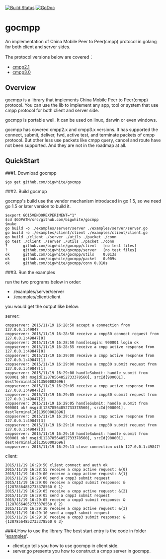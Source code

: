 [![Build Status](https://travis-ci.org/bigwhite/gocmpp.svg?branch=master)](https://travis-ci.org/bigwhite/gocmpp)
[![GoDoc](http://img.shields.io/badge/GoDoc-Reference-blue.svg)](https://godoc.org/github.com/bigwhite/gocmpp)

# gocmpp
An implementation of China Mobile Peer to Peer(cmpp) protocol in golang for both client and server sides.

The protocol versions below are covered：
* [cmpp2.1](http://pan.baidu.com/s/13E0Q6)
* [cmpp3.0](http://pan.baidu.com/s/1o61obA6)

## Overview
gocmpp is a library that implements China Mobile Peer to Peer(cmpp) protocol. You can use the lib to implement any app, tool or system that use cmpp protocol for both client and server side.

gocmpp is portable well. It can be used on linux, darwin or even windows.

gocmpp has covered cmpp2.x and cmpp3.x versions. It has supported the connect, submit, deliver, fwd, active test, and terminate packets of cmpp protocol. But other less use packets like cmpp query, cancel and route have not been supported. And they are not in the roadmap at all.

## QuickStart

###1. Download gocmpp
```
$go get github.com/bigwhite/gocmpp
```

###2. Build gocmpp

gocmpp's build use the vendor mechanism introduced in go 1.5, so we need go 1.5 or later version to build it.

```
$export GO15VENDOREXPERIMENT="1"
$cd $GOPATH/src/github.com/bigwhite/gocmpp
$make
go build -o ./examples/server/server ./examples/server/server.go
go build -o ./examples/client/client ./examples/client/client.go
go build ./client ./server ./utils ./packet ./conn
go test ./client ./server ./utils ./packet ./conn
?   	github.com/bigwhite/gocmpp/client	[no test files]
?   	github.com/bigwhite/gocmpp/server	[no test files]
ok  	github.com/bigwhite/gocmpp/utils	0.013s
ok  	github.com/bigwhite/gocmpp/packet	0.009s
ok  	github.com/bigwhite/gocmpp/conn	0.010s
```

###3. Run the examples

run the two programs below in order:
 * ./examples/server/server
 * ./examples/client/client

you would get the output like below:

server:
```
cmppserver: 2015/11/19 16:28:50 accept a connection from 127.0.0.1:49847
cmppserver: 2015/11/19 16:28:50 receive a cmpp30 connect request from 127.0.0.1:49847[0]
cmppserver: 2015/11/19 16:28:50 handleLogin: 900001 login ok
cmppserver: 2015/11/19 16:28:55 receive a cmpp active response from 127.0.0.1:49847[0]
cmppserver: 2015/11/19 16:29:00 receive a cmpp active response from 127.0.0.1:49847[1]
cmppserver: 2015/11/19 16:29:00 receive a cmpp30 submit request from 127.0.0.1:49847[1]
cmppserver: 2015/11/19 16:29:00 handleSubmit: handle submit from 900001 ok! msgid[12878564852733378560], srcId[900001], destTerminalId[13500002696]
cmppserver: 2015/11/19 16:29:05 receive a cmpp active response from 127.0.0.1:49847[2]
cmppserver: 2015/11/19 16:29:05 receive a cmpp30 submit request from 127.0.0.1:49847[2]
cmppserver: 2015/11/19 16:29:05 handleSubmit: handle submit from 900001 ok! msgid[12878564852733378560], srcId[900001], destTerminalId[13500002696]
cmppserver: 2015/11/19 16:29:10 receive a cmpp active response from 127.0.0.1:49847[3]
cmppserver: 2015/11/19 16:29:10 receive a cmpp30 submit request from 127.0.0.1:49847[3]
cmppserver: 2015/11/19 16:29:10 handleSubmit: handle submit from 900001 ok! msgid[12878564852733378560], srcId[900001], destTerminalId[13500002696]
cmppserver: 2015/11/19 16:29:13 close connection with 127.0.0.1:49847!
```

client:

```
2015/11/19 16:28:50 client connect and auth ok
2015/11/19 16:28:55 receive a cmpp active request: &{0}
2015/11/19 16:29:00 receive a cmpp active request: &{1}
2015/11/19 16:29:00 send a cmpp3 submit request
2015/11/19 16:29:00 receive a cmpp3 submit response: &{12878564852733378560 0 1}
2015/11/19 16:29:05 receive a cmpp active request: &{2}
2015/11/19 16:29:05 send a cmpp3 submit request
2015/11/19 16:29:05 receive a cmpp3 submit response: &{12878564852733378560 0 2}
2015/11/19 16:29:10 receive a cmpp active request: &{3}
2015/11/19 16:29:10 send a cmpp3 submit request
2015/11/19 16:29:10 receive a cmpp3 submit response: &{12878564852733378560 0 3}
```
###4.How to use the library
The best start entry is the code in folder '[examples](https://github.com/bigwhite/gocmpp/tree/master/examples)'. 
 * client.go tells you how to use gocmpp in client side.
 * server.go presents you how to construct a cmpp server in gocmpp.
